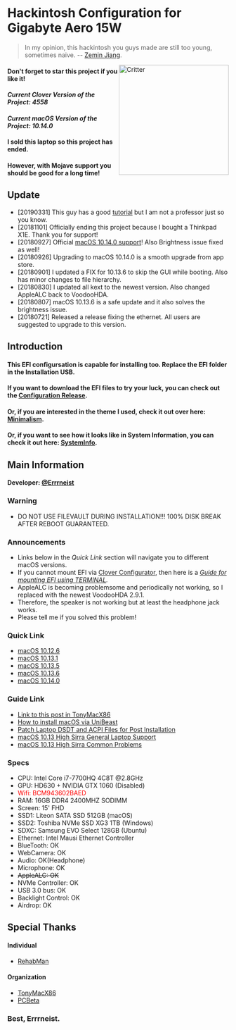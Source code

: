 # Hackintosh Configuration for Gigabyte Aero 15W
> In my opinion, this hackintosh you guys made are still too young, sometimes naive. -- [Zemin Jiang](https://errrneist.github.io/elder/).
<img align="right" src="https://github.com/Errrneist/Hackintosh-Aero-15W/blob/master/img/critter.png" alt="Critter" width="250">

#### Don't forget to star this project if you like it!
#### *Current Clover Version of the Project: 4558*
#### *Current macOS Version of the Project: 10.14.0*
#### I sold this laptop so this project has ended. 
#### However, with Mojave support you should be good for a long time!



## Update
* [20190331] This guy has a good [tutorial](https://www.youtube.com/watch?v=f8vSkpW4pUw&feature=youtu.be) but I am not a professor just so you know.
* [20181101] Officially ending this project because I bought a Thinkpad X1E. Thank you for support!
* [20180927] Official [macOS 10.14.0 support](https://github.com/Errrneist/Hackintosh-Aero-15W/releases/tag/v10.14.0)! Also Brightness issue fixed as well!
* [20180926] Upgrading to macOS 10.14.0 is a smooth upgrade from app store.
* [20180901] I updated a FIX for 10.13.6 to skip the GUI while booting. Also has minor changes to file hierarchy.
* [20180830] I updated all kext to the newest version. Also changed AppleALC back to VoodooHDA. 
* [20180807] macOS 10.13.6 is a safe update and it also solves the brightness issue.
* [20180721] Released a release fixing the ethernet. All users are suggested to upgrade to this version.


## Introduction
#### This EFI configursation is capable for installing too. Replace the EFI folder in the Installation USB.
#### If you want to download the EFI files to try your luck, you can check out the [Configuration Release](https://github.com/Errrneist/Hackintosh-Aero-15W/releases).
#### Or, if you are interested in the theme I used, check it out over here: [Minimalism](https://github.com/Errrneist/Hackintosh-Theme-Minimalism).
#### Or, if you want to see how it looks like in System Information, you can check it out here: [SystemInfo](https://github.com/Errrneist/Hackintosh-Aero-15W/blob/master/SystemInfo.txt).

## Main Information
#### Developer: [@Errrneist](https://www.tonymacx86.com/members/errrneist.1550861/)

### Warning
* DO NOT USE FILEVAULT DURING INSTALLATION!!! 100% DISK BREAK AFTER REBOOT GUARANTEED.

### Announcements 
* Links below in the *Quick Link* section will navigate you to different macOS versions.
* If you cannot mount EFI via [Clover Configurator](https://mackie100projects.altervista.org/download-clover-configurator/), then here is a *[Guide for mounting EFI using TERMINAL](https://github.com/Errrneist/Hackintosh-Aero-15W/blob/master/Mount%20EFI%20on%20macOS.MD).*
* AppleALC is becoming problemsome and periodically not working, so I replaced with the newest VoodooHDA 2.9.1.
* Therefore, the speaker is not working but at least the headphone jack works.
* Please tell me if you solved this problem!

### Quick Link
* [macOS 10.12.6](https://github.com/Errrneist/Hackintosh-Aero-15W/releases/tag/10.12.6)
* [macOS 10.13.1](https://github.com/Errrneist/Hackintosh-Aero-15W/releases/tag/10.13.1)
* [macOS 10.13.5](https://github.com/Errrneist/Hackintosh-Aero-15W/releases/tag/v10.13.5-fix2)
* [macOS 10.13.6](https://github.com/Errrneist/Hackintosh-Aero-15W/releases/tag/v10.13.6-fix2)
* [macOS 10.14.0](https://github.com/Errrneist/Hackintosh-Aero-15W/releases/tag/v10.14.0)
### Guide Link
* [Link to this post in TonyMacX86](https://www.tonymacx86.com/threads/gigabyte-aero-15-w-hackintosh.245289/#post-1688701)
* [How to install macOS via UniBeast](https://www.tonymacx86.com/threads/unibeast-install-macos-high-sierra-on-any-supported-intel-based-pc.235474/)
* [Patch Laptop DSDT and ACPI Files for Post Installation](https://www.tonymacx86.com/threads/guide-patching-laptop-dsdt-ssdts.152573/)
* [macOS 10.13 High Sirra General Laptop Support](https://www.tonymacx86.com/forums/high-sierra-laptop-support.192/)
* [macOS 10.13 High Sirra Common Problems](https://www.tonymacx86.com/threads/readme-common-problems-in-10-13-high-sierra.233582/)

### Specs
* CPU: Intel Core i7-7700HQ 4C8T @2.8GHz
* GPU: HD630 + NVIDIA GTX 1060 (Disabled)
* <span style="color:red"> Wifi: BCM943602BAED </span>
* RAM: 16GB DDR4 2400MHZ SODIMM
* Screen: 15' FHD 
* SSD1: Liteon SATA SSD 512GB (macOS)
* SSD2: Toshiba NVMe SSD XG3 1TB (Windows)
* SDXC: Samsung EVO Select 128GB (Ubuntu)
* Ethernet: Intel Mausi Ethernet Controller
* BlueTooth: OK
* WebCamera: OK
* Audio: OK(Headphone)
* Microphone: OK
* ~~AppleALC: OK~~
* NVMe Controller: OK
* USB 3.0 bus: OK
* Backlight Control: OK
* Airdrop: OK
 
## Special Thanks
#### Individual
* [RehabMan](https://www.tonymacx86.com/members/rehabman.429483/)
#### Organization
* [TonyMacX86](https://www.tonymacx86.com)
* [PCBeta](http://bbs.pcbeta.com/forum-558-1.html)

### Best, Errrneist.



